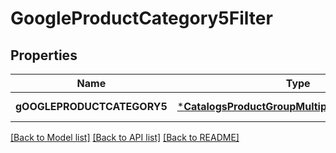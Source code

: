 # GoogleProductCategory5Filter

## Properties
Name | Type | Description | Notes
------------ | ------------- | ------------- | -------------
**gOOGLEPRODUCTCATEGORY5** | [***CatalogsProductGroupMultipleStringListCriteria**](.md) |  | [default to null]

[[Back to Model list]](../README.md#documentation-for-models) [[Back to API list]](../README.md#documentation-for-api-endpoints) [[Back to README]](../README.md)


